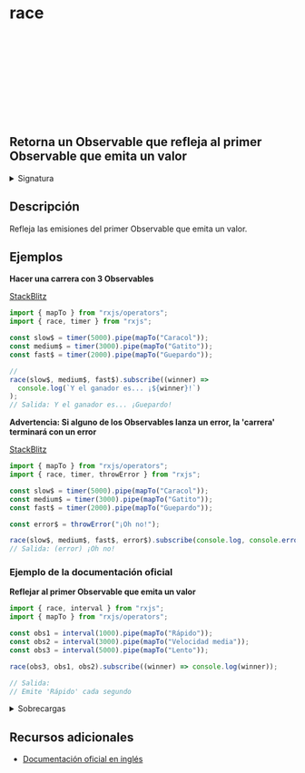 <div class="page-heading">

# race

<a target="_blank" href="https://github.com/ReactiveX/rxjs/blob/master/src/internal/observable/race.ts">
<svg>
  <use xlink:href="/assets/icons/github.svg#github"></use>
</svg>
</a>
</div>

<h2 class="subtitle"> Retorna un Observable que refleja al primer Observable que emita un valor
</h2>

<details>
<summary>Signatura</summary>

### Firma

`race<T>(...observables: any[]): Observable<T>`

### Parámetros

<table>
<tr><td>observables</td><td>Tipo: <code>any[]</code>.</td></tr>
</table>

### Retorna

`Observable<T>`: Un Observable que refleja las emisiones del primer Observable que emita un valor.

</details>

## Descripción

Refleja las emisiones del primer Observable que emita un valor.

## Ejemplos

**Hacer una carrera con 3 Observables**

<a target="_blank" href="https://stackblitz.com/edit/docu-rxjs-race?file=index.html)">StackBlitz</a>

```javascript
import { mapTo } from "rxjs/operators";
import { race, timer } from "rxjs";

const slow$ = timer(5000).pipe(mapTo("Caracol"));
const medium$ = timer(3000).pipe(mapTo("Gatito"));
const fast$ = timer(2000).pipe(mapTo("Guepardo"));

//
race(slow$, medium$, fast$).subscribe((winner) =>
  console.log(`Y el ganador es... ¡${winner}!`)
);
// Salida: Y el ganador es... ¡Guepardo!
```

**Advertencia: Si alguno de los Observables lanza un error, la 'carrera' terminará con un error**

<a target="_blank" href="https://stackblitz.com/edit/docu-rxjs-race-2?file=index.ts">StackBlitz</a>

```javascript
import { mapTo } from "rxjs/operators";
import { race, timer, throwError } from "rxjs";

const slow$ = timer(5000).pipe(mapTo("Caracol"));
const medium$ = timer(3000).pipe(mapTo("Gatito"));
const fast$ = timer(2000).pipe(mapTo("Guepardo"));

const error$ = throwError("¡Oh no!");

race(slow$, medium$, fast$, error$).subscribe(console.log, console.error);
// Salida: (error) ¡Oh no!
```

### Ejemplo de la documentación oficial

**Reflejar al primer Observable que emita un valor**

```javascript
import { race, interval } from "rxjs";
import { mapTo } from "rxjs/operators";

const obs1 = interval(1000).pipe(mapTo("Rápido"));
const obs2 = interval(3000).pipe(mapTo("Velocidad media"));
const obs3 = interval(5000).pipe(mapTo("Lento"));

race(obs3, obs1, obs2).subscribe((winner) => console.log(winner));

// Salida:
// Emite 'Rápido' cada segundo
```

<details>
<summary>Sobrecargas</summary>
<div class="overload-container">

<div class="overload-section">

### Firma

`race(arg: [any]): Observable<A>`

### Parámetros

<table>
<tr><td>arg</td><td>Tipo: <code>[any]</code>.</td></tr>
</table>

### Retorna

`Observable<A>`

</div>

<div class="overload-section">

### Firma

`race(arg: [any, any]): Observable<A | B>`

### Parámetros

<table>
<tr><td>arg</td><td>Tipo: <code>[any, any]</code>.</td></tr>
</table>

### Retorna

`Observable<A | B>`

</div>

<div class="overload-section">

### Firma

`race(arg: [any, any, any]): Observable<A | B | C>`

### Parámetros

<table>
<tr><td>arg</td><td>Tipo: <code>[any, any, any]</code>.</td></tr>
</table>

### Retorna

`Observable<A | B | C>`

</div>

<div class="overload-section">

### Firma

`race(arg: [any, any, any, any]): Observable<A | B | C | D>`

### Parámetros

<table>
<tr><td>arg</td><td>Tipo: <code>[any, any, any, any]</code>.</td></tr>
</table>

### Retorna

`Observable<A | B | C | D>`

</div>

<div class="overload-section">

### Firma

`race(arg: [any, any, any, any, any]): Observable<A | B | C | D | E>`

### Parámetros

<table>
<tr><td>arg</td><td>Tipo: <code>[any, any, any, any, any]</code>.</td></tr>
</table>

### Retorna

`Observable<A | B | C | D | E>`

</div>

<div class="overload-section">

### Firma

`race(arg: any[]): Observable<T>`

### Parámetros

<table>
<tr><td>arg</td><td>Tipo: <code>any[]</code>.</td></tr>
</table>

### Retorna

`Observable<T>`

</div>

<div class="overload-section">

### Firma

`race(arg: any[]): Observable<{}>`

### Parámetros

<table>
<tr><td>arg</td><td>Tipo: <code>any[]</code>.</td></tr>
</table>

### Retorna

`Observable<{}>`

</div>

<div class="overload-section">

### Firma

`race(a: any): Observable<A>`

### Parámetros

<table>
<tr><td>a</td><td>Tipo: <code>any</code>.</td></tr>
</table>

### Retorna

`Observable<A>`

</div>

<div class="overload-section">

### Firma

`race(a: any, b: any): Observable<A | B>`

### Parámetros

<table>
<tr><td>a</td><td>Tipo: <code>any</code>.</td></tr>
<tr><td>b</td><td>Tipo: <code>any</code>.</td></tr>
</table>

### Retorna

`Observable<A | B>`

</div>

<div class="overload-section">

### Firma

`race(a: any, b: any, c: any): Observable<A | B | C>`

### Parámetros

<table>
<tr><td>a</td><td>Tipo: <code>any</code>.</td></tr>
<tr><td>b</td><td>Tipo: <code>any</code>.</td></tr>
<tr><td>c</td><td>Tipo: <code>any</code>.</td></tr>
</table>

### Retorna

`Observable<A | B | C>`

</div>

<div class="overload-section">

### Firma

`race(a: any, b: any, c: any, d: any): Observable<A | B | C | D>`

### Parámetros

<table>
<tr><td>a</td><td>Tipo: <code>any</code>.</td></tr>
<tr><td>b</td><td>Tipo: <code>any</code>.</td></tr>
<tr><td>c</td><td>Tipo: <code>any</code>.</td></tr>
<tr><td>d</td><td>Tipo: <code>any</code>.</td></tr>
</table>

### Retorna

`Observable<A | B | C | D>`

</div>

<div class="overload-section">

### Firma

`race(a: any, b: any, c: any, d: any, e: any): Observable<A | B | C | D | E>`

### Parámetros

<table>
<tr><td>a</td><td>Tipo: <code>any</code>.</td></tr>
<tr><td>b</td><td>Tipo: <code>any</code>.</td></tr>
<tr><td>c</td><td>Tipo: <code>any</code>.</td></tr>
<tr><td>d</td><td>Tipo: <code>any</code>.</td></tr>
<tr><td>e</td><td>Tipo: <code>any</code>.</td></tr>
</table>

### Retorna

`Observable<A | B | C | D | E>`

</div>

<div class="overload-section">

### Firma

`race(observables: any[]): Observable<T>`

### Parámetros

<table>
<tr><td>observables</td><td>Tipo: <code>any[]</code>.</td></tr>
</table>

### Retorna

`Observable<T>`

</div>

<div class="overload-section">

### Firma

`race(observables: any[]): Observable<{}>`

### Parámetros

<table>
<tr><td>observables</td><td>Tipo: <code>any[]</code>.</td></tr>
</table>

### Retorna

`Observable<{}>`

</div>

<div class="overload-section">

### Firma

`race(...observables: any[]): Observable<T>`

### Parámetros

<table>
<tr><td>observables</td><td>Tipo: <code>any[]</code>.</td></tr>
</table>

### Retorna

`Observable<T>`

</div>

<div class="overload-section">

### Firma

`race(...observables: any[]): Observable<{}>`

### Parámetros

<table>
<tr><td>observables</td><td>Tipo: <code>any[]</code>.</td></tr>
</table>

### Retorna

`Observable<{}>`

</div>

</div>
</details>

## Recursos adicionales

- [Documentación oficial en inglés](https://rxjs.dev/api/index/function/race)
